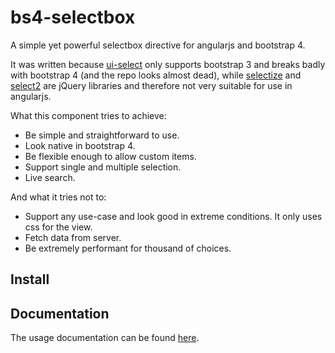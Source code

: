 # bs4-selectbox

A simple yet powerful selectbox directive for angularjs and bootstrap 4.

It was written because [ui-select](http://angular-ui.github.io/ui-select/)
only supports bootstrap 3 and breaks badly with bootstrap 4 (and the repo
looks almost dead), while [selectize](https://selectize.github.io/selectize.js/)
and [select2](https://select2.org/) are jQuery libraries and therefore
not very suitable for use in angularjs.

What this component tries to achieve:

 * Be simple and straightforward to use.
 * Look native in bootstrap 4.
 * Be flexible enough to allow custom items.
 * Support single and multiple selection.
 * Live search.
 
And what it tries not to:

 * Support any use-case and look good in extreme conditions. It only uses css for the view.
 * Fetch data from server.
 * Be extremely performant for thousand of choices.

## Install

## Documentation

The usage documentation can be found
[here](https://frapa.github.io/bs4-selectbox-example/dist/index.html).